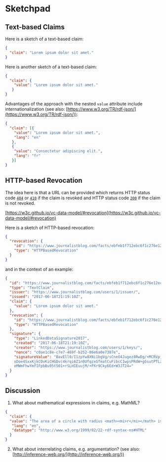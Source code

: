 # Sketchpad

## Text-based Claims
Here is a sketch of a text-based claim:
```json
{
  "claim": "Lorem ipsum dolor sit amet."
}
```
Here is another sketch of a text-based claim:
```json
{
  "claim": {
    "value": "Lorem ipsum dolor sit amet."
   }
}
```
Advantages of the approach with the nested `value` attribute include internationalization (see also: [https://www.w3.org/TR/rdf-json/](https://www.w3.org/TR/rdf-json/)):
```json
{
  "claim": [{
    "value": "Lorem ipsum dolor sit amet.",
    "lang": "en"
   },
   {
    "value": "Consectetur adipiscing elit.",
    "lang": "fr"
   }]
}
```

## HTTP-based Revocation
The idea here is that a URL can be provided which returns HTTP status code [`404`](https://www.w3.org/Protocols/rfc2616/rfc2616-sec10.html#sec10.4.5) or [`410`](https://www.w3.org/Protocols/rfc2616/rfc2616-sec10.html#sec10.4.11) if the claim is revoked and HTTP status code [`200`](https://www.w3.org/Protocols/rfc2616/rfc2616-sec10.html#sec10.2.1) if the claim is not revoked.

[https://w3c.github.io/vc-data-model/#revocation](https://w3c.github.io/vc-data-model/#revocation)

Here is a sketch of HTTP-based revocation:
```json
{
  "revocation": {
    "id": "https://www.journalistblog.com/facts/ebfeb1f712ebc6f1c276e12ec21",
    "type": "HTTPBasedRevocation"
  }
}
```
and in the context of an example:
```json
{
  "id": "https://www.journalistblog.com/facts/ebfeb1f712ebc6f1c276e12ec21",
  "type": "TextClaim",
  "issuer": "https://www.journalistblog.com/users/1/issuer/",
  "issued": "2017-06-18T21:19:10Z",
  "claim": {
    "value": "Lorem ipsum dolor sit amet."
  },
  "revocation": {
    "id": "https://www.journalistblog.com/facts/ebfeb1f712ebc6f1c276e12ec21",
    "type": "HTTPBasedRevocation"
  },
  "signature": {
    "type": "LinkedDataSignature2017",
    "created": "2017-06-18T21:19:10Z",
    "creator": "https://www.journalistblog.com/users/1/keys/",
    "nonce": "c0ae1c8e-c7e7-469f-b252-86e6a0e7387e",
    "signatureValue": "BavEll0/I1zpYw8XNi1bgVg/sCneO4Jugez8RwDg/+MCRVpjOb
    oDoe4SxxKjkCOvKiCHGDvc4krqi6Z1n0UfqzxGfmatCuFibcC1wpsPRdW+gGsutPTLzvu
    eMWmFhwYmfIFpbBu95t501+rSLHIEuujM/+PXr9Cky6Ed+W3JT24="
  }
}
```
## Discussion
1. What about mathematical expressions in claims, e.g. MathML?
```json
{
  "claim": {
  "value": "The area of a circle with radius <math><mi>r</mi></math> is <math><mi>&pi;</mi><mo>&InvisibleTimes;</mo><msup><mi>r</mi><mn>2</mn></msup></math>.",
   "lang": "en",
   "datatype": "http://www.w3.org/1999/02/22-rdf-syntax-ns#HTML"
  }
}
```
2. What about interrelating claims, e.g. argumentation? (see also: [http://inference-web.org/](http://inference-web.org/))

